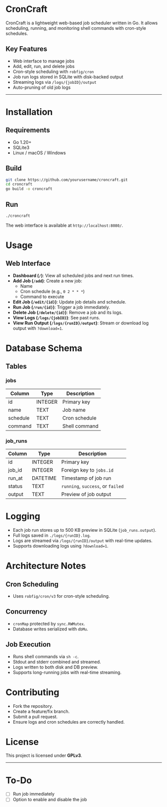 # CronCraft

CronCraft is a lightweight web-based job scheduler written in Go.
It allows scheduling, running, and monitoring shell commands with cron-style schedules.

## Key Features

- Web interface to manage jobs
- Add, edit, run, and delete jobs
- Cron-style scheduling with `robfig/cron`
- Job run logs stored in SQLite with disk-backed output
- Streaming logs via `/logs/{jobID}/output`
- Auto-pruning of old job logs

---

# Installation

## Requirements

- Go 1.20+
- SQLite3
- Linux / macOS / Windows

## Build

```bash
git clone https://github.com/yourusername/croncraft.git
cd croncraft
go build -o croncraft
```

## Run

```bash
./croncraft
```

The web interface is available at `http://localhost:8080/`.

# Usage

## Web Interface

- **Dashboard (`/`)**: View all scheduled jobs and next run times.
- **Add Job (`/add`)**: Create a new job:
  - Name
  - Cron schedule (e.g., `0 2 * * *`)
  - Command to execute
- **Edit Job (`/edit/{id}`)**: Update job details and schedule.
- **Run Job (`/run/{id}`)**: Trigger a job immediately.
- **Delete Job (`/delete/{id}`)**: Remove a job and its logs.
- **View Logs (`/logs/{jobID}`)**: See past runs.
- **View Run Output (`/logs/{runID}/output`)**: Stream or download log output with `?download=1`.

# Database Schema

## Tables

### jobs

| Column   | Type    | Description   |
| -------- | ------- | ------------- |
| id       | INTEGER | Primary key   |
| name     | TEXT    | Job name      |
| schedule | TEXT    | Cron schedule |
| command  | TEXT    | Shell command |

### job_runs

| Column | Type     | Description                       |
| ------ | -------- | --------------------------------- |
| id     | INTEGER  | Primary key                       |
| job_id | INTEGER  | Foreign key to `jobs.id`          |
| run_at | DATETIME | Timestamp of job run              |
| status | TEXT     | `running`, `success`, or `failed` |
| output | TEXT     | Preview of job output             |

# Logging

- Each job run stores up to 500 KB preview in SQLite (`job_runs.output`).
- Full logs saved in `./logs/{runID}.log`.
- Logs are streamed via `/logs/{runID}/output` with real-time updates.
- Supports downloading logs using `?download=1`.

# Architecture Notes

## Cron Scheduling

- Uses `robfig/cron/v3` for cron-style scheduling.

## Concurrency

- `cronMap` protected by `sync.RWMutex`.
- Database writes serialized with `dbMu`.

## Job Execution

- Runs shell commands via `sh -c`.
- Stdout and stderr combined and streamed.
- Logs written to both disk and DB preview.
- Supports long-running jobs with real-time streaming.

# Contributing

- Fork the repository.
- Create a feature/fix branch.
- Submit a pull request.
- Ensure logs and cron schedules are correctly handled.

# License

This project is licensed under **GPLv3**.

---

# To-Do

- [ ] Run job immediately
- [ ] Option to enable and disable the job
